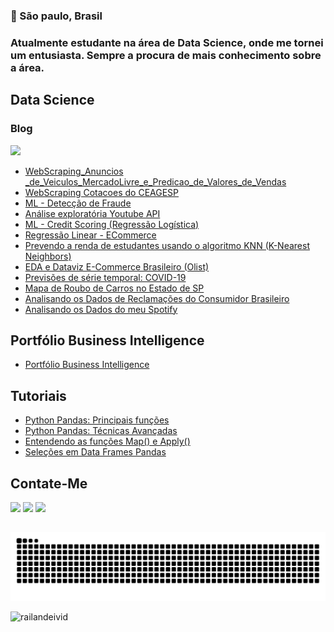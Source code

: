 ### :round_pushpin: São paulo, Brasil

### Atualmente estudante na área de Data Science, onde me tornei um entusiasta. Sempre a procura de mais conhecimento sobre a área.

## **Data Science**


### Blog
[![](https://img.shields.io/badge/Medium-12100E?style=for-the-badge&logo=medium&logoColor=white)](https://railandeivid.medium.com)
- [WebScraping_Anuncios _de_Veiculos_MercadoLivre_e_Predicao_de_Valores_de_Vendas](https://github.com/RailanDeivid/MercadoLivre_Scraper_and_CarPricePredictor.git) 
- [WebScraping Cotacoes do CEAGESP](https://github.com/RailanDeivid/WebScraping_Cotacoes_CEAGESP.git) 
- [ML - Detecção de Fraude](https://github.com/RailanDeivid/ML_Deteccao_fraude.git)
- [Análise exploratória Youtube API](https://github.com/RailanDeivid/youtube_api_analysis.git)
- [ML - Credit Scoring (Regressão Logística)](https://github.com/RailanDeivid/Machine_Learning_Credit_Scoring.git)
- [Regressão Linear - ECommerce](https://github.com/RailanDeivid/Regressao_linear_Projeto_Ecomerce.git)
- [Prevendo a renda de estudantes usando o algoritmo KNN (K-Nearest Neighbors)](https://github.com/RailanDeivid/Prevendo_renda_estudantes_Machine-Learning_KNN.git)
- [EDA e Dataviz E-Commerce Brasileiro (Olist)](https://github.com/RailanDeivid/EDA_ecommerce_olist_brazil.git)
- [Previsões de série temporal: COVID-19](https://github.com/RailanDeivid/Previsoes_serie_temporal_COVID-19.git)
- [Mapa de Roubo de Carros no Estado de SP](https://github.com/RailanDeivid/Map_Roubo_de_Carro_SP.git)
- [Analisando os Dados de Reclamações do Consumidor Brasileiro](https://github.com/RailanDeivid/EDA_dados_consumidor.git)
- [Analisando os Dados do meu Spotify](https://github.com/RailanDeivid/Analise_dados_meu_spotify)

## **Portfólio Business Intelligence**
- [Portfólio Business Intelligence](https://app.powerbi.com/view?r=eyJrIjoiYzY1ZTkxYTItMjk2NS00ODk1LTk3MzctOGFjMmFkMDViYmExIiwidCI6ImI0MjE1NzJlLWM1NTMtNDJlZC04ZjgyLWYwZDMzNTViMTk3YyJ9&pageName=ReportSection)

## **Tutoriais**
- [Python Pandas: Principais funções](https://github.com/RailanDeivid/pandas_funcoes_basicas.git) 
- [Python Pandas: Técnicas Avançadas](https://github.com/RailanDeivid/Python_Pandas_Tecnicas_avancadas) 
- [Entendendo as funções Map() e Apply()](https://github.com/RailanDeivid/entendendo_as_funcoes_map_e_Apply) 
- [Seleções em Data Frames Pandas](https://github.com/RailanDeivid/Selecoes-em-DataFrames-pandas) 

## Contate-Me
[![](https://img.shields.io/badge/LinkedIn-0077B5?style=for-the-badge&logo=linkedin&logoColor=white)](https://www.linkedin.com/in/railandeivid/)
[![](https://img.shields.io/badge/Instagram-E4405F?style=for-the-badge&logo=instagram&logoColor=white)](https://www.instagram.com/eae_railan/)
[![](https://img.shields.io/badge/Gmail-D14836?style=for-the-badge&logo=gmail&logoColor=white)](mailto:contato.railandeivid@gmail.com)   


##
![Snake animation](https://github.com/RailanDeivid/RailanDeivid/blob/output/github-contribution-grid-snake.svg)

<p align="left"> <img src="https://komarev.com/ghpvc/?username=railandeivid" alt="railandeivid" /> </p>

